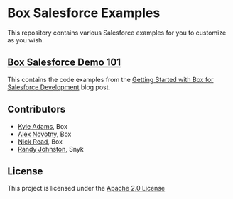# Box Salesforce Examples

This repository contains various Salesforce examples for you to customize as you wish. 

## [Box Salesforce Demo 101](https://github.com/box-community/box-salesforce-demo/tree/main/box-salesforce-demo-101)

This contains the code examples from the [Getting Started with Box for Salesforce Development](https://medium.com/box-developer-blog/getting-started-with-box-for-salesforce-development-part-1-824ab538ea13) blog post. 

## Contributors

* [Kyle Adams](https://github.com/kylefernandadams), Box
* [Alex Novotny](https://github.com/smartoneinok), Box
* [Nick Read](https://github.com), Box
* [Randy Johnston](https://github.com/randyjohnston), Snyk

## License

This project is licensed under the [Apache 2.0 License](LICENSE)
